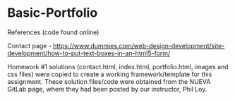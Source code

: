 # Basic-Portfolio

References (code found online)

Contact page - 
https://www.dummies.com/web-design-development/site-development/how-to-put-text-boxes-in-an-html5-form/

Homework #1 solutions (contact.html, index.html, portfolio.html, images and css files) were copied to create a working framework/template for this assignment. These solution files/code were obtained from the NUEVA GitLab page, where they had been posted by our instructor, Phil Loy.